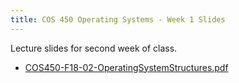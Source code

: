 ```yaml
---
title: COS 450 Operating Systems - Week 1 Slides
---
```


Lecture slides for second week of class.

* [COS450-F18-02-OperatingSystemStructures.pdf](/assets/COS450-F18-02-OperatingSystemStructures.pdf)
